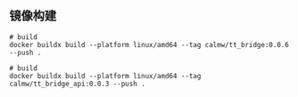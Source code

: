 ## 镜像构建

``` shell
# build 
docker buildx build --platform linux/amd64 --tag calmw/tt_bridge:0.0.6 --push .
```

``` shell
# build 
docker buildx build --platform linux/amd64 --tag calmw/tt_bridge_api:0.0.3 --push .
```

